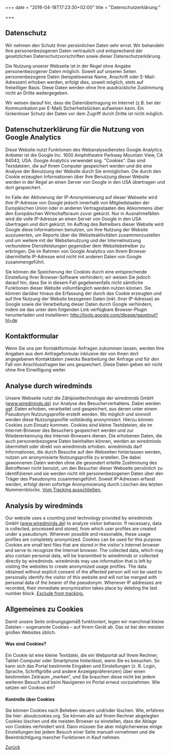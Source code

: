 +++
date = "2016-04-18T17:23:30+02:00"
title = "Datenschutzerklärung:"

+++
## Datenschutz

Wir nehmen den Schutz Ihrer persönlichen Daten sehr ernst. Wir behandeln Ihre personenbezogenen Daten vertraulich und entsprechend der gesetzlichen Datenschutzvorschriften sowie dieser Datenschutzerklärung.

Die Nutzung unserer Webseite ist in der Regel ohne Angabe personenbezogener Daten möglich. Soweit auf unseren Seiten personenbezogene Daten (beispielsweise Name, Anschrift oder E-Mail-Adressen) erhoben werden, erfolgt dies, soweit möglich, stets auf freiwilliger Basis. Diese Daten werden ohne Ihre ausdrückliche Zustimmung nicht an Dritte weitergegeben.

Wir weisen darauf hin, dass die Datenübertragung im Internet (z.B. bei der Kommunikation per E-Mail) Sicherheitslücken aufweisen kann. Ein lückenloser Schutz der Daten vor dem Zugriff durch Dritte ist nicht möglich.

## Datenschutzerklärung für die Nutzung von Google Analytics ##
Diese Website nutzt Funktionen des  Webanalysedienstes Google Analytics. Anbieter ist die Google Inc. 1600 Amphitheatre Parkway Mountain View, CA 94043, USA. Google Analytics verwendet sog. "Cookies". Das sind Textdateien, die auf Ihrem Computer gespeichert werden und die eine Analyse der Benutzung der Website durch Sie ermöglichen. Die durch den Cookie erzeugten Informationen über Ihre Benutzung dieser Website werden in der Regel an einen Server von Google in den USA übertragen und dort gespeichert.

Im Falle der Aktivierung der IP-Anonymisierung auf dieser Webseite wird Ihre IP-Adresse von Google jedoch innerhalb von Mitgliedstaaten der Europäischen Union oder in anderen Vertragsstaaten des Abkommens über den Europäischen Wirtschaftsraum zuvor gekürzt. Nur in Ausnahmefällen wird die volle IP-Adresse an einen Server von Google in den USA übertragen und dort gekürzt. Im Auftrag des Betreibers dieser Website wird Google diese Informationen benutzen, um Ihre Nutzung der Website auszuwerten, um Reports über die Websiteaktivitäten zusammenzustellen und um weitere mit der Websitenutzung und der Internetnutzung verbundene Dienstleistungen gegenüber dem Websitebetreiber zu erbringen. Die im Rahmen von Google Analytics von Ihrem Browser übermittelte IP-Adresse wird nicht mit anderen Daten von Google zusammengeführt.

Sie können die Speicherung der Cookies durch eine entsprechende Einstellung Ihrer Browser-Software verhindern; wir weisen Sie jedoch darauf hin, dass Sie in diesem Fall gegebenenfalls nicht sämtliche Funktionen dieser Website vollumfänglich werden nutzen können. Sie können darüber hinaus die Erfassung der durch das Cookie erzeugten und auf Ihre Nutzung der Website bezogenen Daten (inkl. Ihrer IP-Adresse) an Google sowie die Verarbeitung dieser Daten durch Google verhindern, indem sie das unter dem folgenden Link verfügbare Browser-Plugin herunterladen und installieren: <a href="http://tools.google.com/dlpage/gaoptout?hl=de" >http://tools.google.com/dlpage/gaoptout?hl=de</a>

## Kontaktformular ##
Wenn Sie uns per Kontaktformular Anfragen zukommen lassen, werden Ihre Angaben aus dem Anfrageformular inklusive der von Ihnen dort angegebenen Kontaktdaten zwecks Bearbeitung der Anfrage und für den Fall von Anschlussfragen bei uns gespeichert. Diese Daten geben wir nicht ohne Ihre Einwilligung weiter.

## Analyse durch wiredminds
Unsere Webseite nutzt die Zählpixeltechnologie der wiredminds GmbH
(www.wiredminds.de) zur Analyse des Besucherverhaltens.
Dabei werden ggf. Daten erhoben, verarbeitet und gespeichert, aus denen unter
einem Pseudonym Nutzungsprofile erstellt werden. Wo möglich und sinnvoll werden
diese Nutzungsprofile vollständig anonymisiert. Hierzu können Cookies zum Einsatz
kommen. Cookies sind kleine Textdateien, die im Internet-Browser des Besuchers
gespeichert werden und zur Wiedererkennung des Internet-Browsers dienen. Die
erhobenen Daten, die auch personenbezogene Daten beinhalten können, werden an
wiredminds übermittelt oder direkt von wiredminds erhoben. wiredminds darf
Informationen, die durch Besuche auf den Webseiten hinterlassen werden, nutzen
um anonymisierte Nutzungsprofile zu erstellen. Die dabei gewonnenen Daten
werden ohne die gesondert erteilte Zustimmung des Betroffenen nicht benutzt, um
den Besucher dieser Webseite persönlich zu identifizieren und sie werden nicht mit
personenbezogenen Daten über den Träger des Pseudonyms zusammengeführt.
Soweit IP-Adressen erfasst werden, erfolgt deren sofortige Anonymisierung durch
Löschen des letzten Nummernblocks.
<a onclick="alert('Ihre Besuche werden nun nicht mehr erfasst.');" href="javascript:wiredminds.optOut()">Vom Tracking ausschließen.</a>

## Analysis by wiredminds
Our website uses a counting pixel technology provided by wiredminds GmbH
(www.wiredminds.de) to analyze visitor behavior. If necessary, data is collected, processed
and stored, from which user profiles are created under a pseudonym. Wherever possible and
reasonable, these usage profiles are completely anonymized. Cookies can be used for this
purpose. Cookies are small text files that are stored in the visitor's Internet browser and
serve to recognize the Internet browser. The collected data, which may also contain personal
data, will be transmitted to wiredminds or collected directly by wiredminds. wiredminds may
use information that is left by visiting the websites to create anonymized usage profiles. The
data obtained without explicit consent of the affected person will not be used to personally
identify the visitor of this website and will not be merged with personal data of the bearer of
the pseudonym. Whenever IP addresses are recorded, their immediate anonymization takes
place by deleting the last number block.
<a onclick="alert('You are now excluded from tracking.');" href="javascript:wiredminds.optOut()">Exclude from tracking.</a>

## Allgemeines zu Cookies ##
Damit unsere Seite ordnungsgemäß funktioniert, legen wir manchmal kleine Dateien – sogenannte Cookies – auf Ihrem Gerät ab. Das ist bei den meisten großen Websites üblich.
#### Was sind Cookies?
Ein Cookie ist eine kleine Textdatei, die ein Webportal auf Ihrem Rechner, Tablet-Computer oder Smartphone hinterlässt, wenn Sie es besuchen. So kann sich das Portal bestimmte Eingaben und Einstellungen (z. B. Login, Sprache, Schriftgröße und andere Anzeigepräferenzen) über einen bestimmten Zeitraum „merken“, und Sie brauchen diese nicht bei jedem weiteren Besuch und beim Navigieren im Portal erneut vorzunehmen.
Wie setzen wir Cookies ein?

#### Kontrolle über Cookies
Sie können Cookies nach Belieben steuern und/oder löschen. Wie, erfahren Sie hier: aboutcookies.org.  Sie können alle auf Ihrem Rechner abgelegten Cookies löschen und die meisten Browser so einstellen, dass die Ablage von Cookies verhindert wird. Dann müssen Sie aber möglicherweise einige Einstellungen bei jedem Besuch einer Seite manuell vornehmen und die Beeinträchtigung mancher Funktionen in Kauf nehmen.


[Zurück](/)
